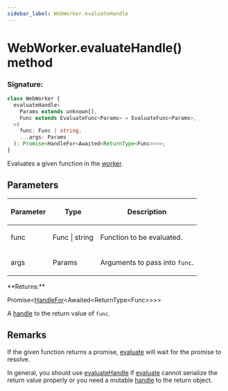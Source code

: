```yaml
---
sidebar_label: WebWorker.evaluateHandle
---
```


# WebWorker.evaluateHandle() method

### Signature:

```typescript
class WebWorker {
  evaluateHandle<
    Params extends unknown[],
    Func extends EvaluateFunc<Params> = EvaluateFunc<Params>,
  >(
    func: Func | string,
    ...args: Params
  ): Promise<HandleFor<Awaited<ReturnType<Func>>>>;
}
```

Evaluates a given function in the [worker](./puppeteer.webworker.md).

## Parameters

<table><thead><tr><th>

Parameter

</th><th>

Type

</th><th>

Description

</th></tr></thead>
<tbody><tr><td>

func

</td><td>

Func \| string

</td><td>

Function to be evaluated.

</td></tr>
<tr><td>

args

</td><td>

Params

</td><td>

Arguments to pass into `func`.

</td></tr>
</tbody></table>
**Returns:**

Promise&lt;[HandleFor](./puppeteer.handlefor.md)&lt;Awaited&lt;ReturnType&lt;Func&gt;&gt;&gt;&gt;

A [handle](./puppeteer.jshandle.md) to the return value of `func`.

## Remarks

If the given function returns a promise, [evaluate](./puppeteer.webworker.evaluate.md) will wait for the promise to resolve.

In general, you should use [evaluateHandle](./puppeteer.webworker.evaluatehandle.md) if [evaluate](./puppeteer.webworker.evaluate.md) cannot serialize the return value properly or you need a mutable [handle](./puppeteer.jshandle.md) to the return object.
